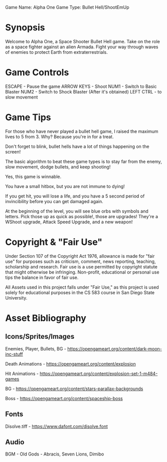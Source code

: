 Game Name: Alpha One
Game Type: Bullet Hell/ShootEmUp

# Synopsis

Welcome to Alpha One, a Space Shooter Bullet Hell game. Take on the role as a space fighter against an alien Armada.
Fight your way through waves of enemies to protect Earth from extraterrestrials.

# Game Controls

ESCAPE - Pause the game
ARROW KEYS - Shoot
NUM1 - Switch to Basic Blaster
NUM2 - Switch to Shock Blaster (After it's obtained)
LEFT CTRL - to slow movement

# Game Tips

For those who have never played a bullet hell game, I raised the maximum lives to 5 from 3. Why? 
Because you're in for a treat. 

Don't forget to blink, bullet hells have a lot of things happening on the screen!

The basic algorithm to beat these game types is to stay far from the enemy,
slow movement, dodge bullets, and keep shooting! 

Yes, this game is winnable. 

You have a small hitbox, but you are not immune to dying! 

If you get hit, you will lose a life, and you have a 5 second period of invincibility before 
you can get damaged again.

At the beginning of the level, you will see blue orbs with symbols 
and letters. Pick those up as quick as possible!, those are upgrades!
They're a WShoot upgrade, Attack Speed Upgrade, and a new weapon!

# Copyright & "Fair Use"

Under Section 107 of the Copyright Act 1976, allowance is made for "fair use" for purposes such as criticism, 
comment, news reporting, teaching, scholarship and research. 
Fair use is a use permitted by copyright statute that might otherwise be infringing. 
Non-profit, educational or personal use tips the balance in favor of fair use.

All Assets used in this project falls under "Fair Use," as this project is used solely for educational purposes
in the CS 583 course in San Diego State University.

# Asset Bibliography
## Icons/Sprites/Images

Enemies, Player, Bullets, BG - https://opengameart.org/content/dark-moon-inc-stuff

Death Animations - https://opengameart.org/content/explosion

Hit Animations - https://opengameart.org/content/explosion-set-1-m484-games

BG - https://opengameart.org/content/stars-parallax-backgrounds

Boss - https://opengameart.org/content/spaceship-boss

## Fonts

Disolve.tiff - https://www.dafont.com/disolve.font
 ## Audio

BGM - Old Gods - Abracis, Seven Lions, Dimibo